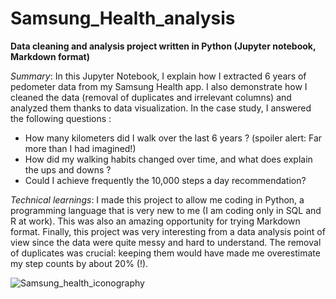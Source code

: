 # Samsung_Health_analysis
<b>Data cleaning and analysis project written in Python (Jupyter notebook, Markdown format)</b>

_Summary_: In this Jupyter Notebook, I explain how I extracted 6 years of pedometer data from my Samsung Health app. I also demonstrate how I cleaned the data (removal of duplicates and irrelevant columns) and analyzed them thanks to data visualization. In the case study, I answered the following questions : 

* How many kilometers did I walk over the last 6 years ? (spoiler alert: Far more than I had imagined!)
* How did my walking habits changed over time, and what does explain the ups and downs ?
* Could I achieve frequently the 10,000 steps a day recommendation?

_Technical learnings_: I made this project to allow me coding in Python, a programming language that is very new to me (I am coding only in SQL and R at work). This was also an amazing opportunity for trying Markdown format. Finally, this project was very interesting from a data analysis point of view since the data were quite messy and hard to understand. The removal of duplicates was crucial: keeping them would have made me overestimate my step counts by about 20% (!).

![Samsung_health_iconography](https://user-images.githubusercontent.com/116331323/197266022-da69128c-7a33-4300-9d30-1bdd1c3957b1.png)



